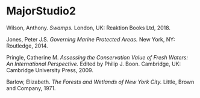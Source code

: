 # MajorStudio2

Wilson, Anthony. _Swamps._ London, UK: Reaktion Books Ltd, 2018.

Jones, Peter J.S. _Governing Marine Protected Areas._ New York, NY: Routledge, 2014.

Pringle, Catherine M. _Assessing the Conservation Value of Fresh Waters: An International Perspective._ Edited by Philip J. Boon. Cambridge, UK: Cambridge University Press, 2009.

Barlow, Elizabeth. _The Forests and Wetlands of New York City._ Little, Brown and Company, 1971.
